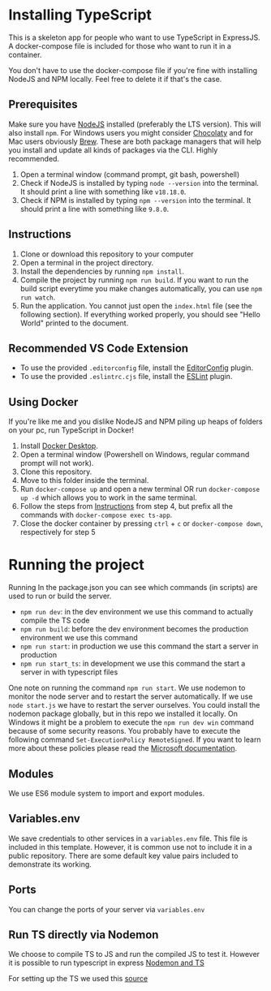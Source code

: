 # Installing TypeScript

This is a skeleton app for people who want to use TypeScript in ExpressJS. A docker-compose file is included for those who want to run it in a container.

You don't have to use the docker-compose file if you're fine with installing NodeJS and NPM locally. Feel free to delete it if that's the case.

## Prerequisites
Make sure you have [NodeJS](https://nodejs.org/en/download/) installed (preferably the LTS version). This will also install `npm`. For Windows users you might consider [Chocolaty](https://chocolatey.org) and for Mac users obviously [Brew](https://brew.sh). These are both package managers that will help you install and update all kinds of packages via the CLI. Highly recommended. 

1. Open a terminal window (command prompt, git bash, powershell)
2. Check if NodeJS is installed by typing `node --version` into the terminal. It should print a line with something like `v18.18.0`.
3. Check if NPM is installed by typing  `npm --version` into the terminal. It should print a line with something like `9.8.0`.

## Instructions

1. Clone or download this repository to your computer
2. Open a terminal in the project directory.
3. Install the dependencies by running `npm install`.
4. Compile the project by running `npm run build`. If you want to run the build script everytime you make changes automatically, you can use `npm run watch`.
5. Run the application. You cannot just open the `index.html` file (see the following section). If everything worked properly, you should see "Hello World" printed to the document. 

## Recommended VS Code Extension
 - To use the provided `.editorconfig` file, install the [EditorConfig](https://editorconfig.org/#download) plugin.
 - To use the provided `.eslintrc.cjs` file, install the [ESLint](https://eslint.org/docs/user-guide/integrations) plugin.

## Using Docker

If you're like me and you dislike NodeJS and NPM piling up heaps of folders on your pc, run TypeScript in Docker!

1. Install [Docker Desktop](https://www.docker.com/products/docker-desktop).
2. Open a terminal window (Powershell on Windows, regular command prompt will not work).
3. Clone this repository.
4. Move to this folder inside the terminal.
5. Run `docker-compose up` and open a new terminal OR run `docker-compose up -d` which allows you to work in the same terminal.
6. Follow the steps from [Instructions](#instructions) from step 4, but prefix all the commands with `docker-compose exec ts-app`.
7. Close the docker container by pressing `ctrl` + `c` or `docker-compose down`, respectively for step 5

# Running the project

Running 
In the package.json you can see which commands (in scripts) are used to run or build the server.

- `npm run dev`: in the dev environment we use this command to actually compile the TS code
- `npm run build`: before the dev environment becomes the production environment we use this command
- `npm run start`: in production we use this command the start a server in production
- `npm run start_ts`: in development we use this command the start a server in with typescript files

One note on running the command `npm run start`. We use nodemon to monitor the node server and to restart the server automatically. If we use `node start.js` we have to restart the server ourselves. You could install the nodemon package globally, but in this repo we installed it locally. On Windows it might be a problem to execute the `npm run dev win` command because of some security reasons. You probably have to execute the following command `Set-ExecutionPolicy RemoteSigned`. If you want to learn more about these policies please read the [Microsoft documentation](https://learn.microsoft.com/en-us/powershell/module/microsoft.powershell.security/set-executionpolicy?view=powershell-7.2).

## Modules

We use ES6 module system to import and export modules.

## Variables.env

We save credentials to other services in a `variables.env` file. This file is included in this template. However, it is common use not to include it in a public repository. There are some default key value pairs included to demonstrate its working.

## Ports

You can change the ports of your server via `variables.env`

## Run TS directly via Nodemon

We choose to compile TS to JS and run the compiled JS to test it. However it is possible to run typescript in express [Nodemon and TS](https://blog.logrocket.com/configuring-nodemon-with-typescript/)

For setting up the TS we used this [source](https://betterstack.com/community/guides/scaling-nodejs/nodejs-typescript/#step-2-installing-and-configuring-typescript)


